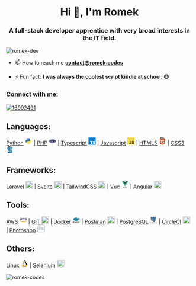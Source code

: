 <h1 align="center">Hi 👋, I'm Romek</h1>
<h3 align="center">A full-stack developer apprentice with very broad interests in the IT field.</h3>

<p align="left"> <img src="https://komarev.com/ghpvc/?username=romek-dev&label=Profile%20views&color=0e75b6&style=flat" alt="romek-dev" /> </p>

- 📫 How to reach me **contact@romek.codes**

- ⚡ Fun fact: **I was always the coolest script kiddie at school. 😎**

<h3 align="left">Connect with me:</h3>
<p align="left">
<a href="https://stackoverflow.com/users/16992491" target="blank"><img align="center" src="https://raw.githubusercontent.com/rahuldkjain/github-profile-readme-generator/master/src/images/icons/Social/stack-overflow.svg" alt="16992491" height="30" width="40" /></a>
</p>

## Languages:
[Python](https://www.python.org) <img src="https://raw.githubusercontent.com/devicons/devicon/master/icons/python/python-original.svg" width="20" height="20"> | 
[PHP](https://www.php.net) <img src="https://raw.githubusercontent.com/devicons/devicon/master/icons/php/php-original.svg" width="20" height="20"> | 
[Typescript](https://www.typescriptlang.org/) <img src="https://raw.githubusercontent.com/devicons/devicon/master/icons/typescript/typescript-original.svg" width="20" height="20"> | 
[Javascript](https://developer.mozilla.org/en-US/docs/Web/JavaScript) <img src="https://raw.githubusercontent.com/devicons/devicon/master/icons/javascript/javascript-original.svg" width="20" height="20"> | 
[HTML5](https://www.w3.org/html/) <img src="https://raw.githubusercontent.com/devicons/devicon/master/icons/html5/html5-original-wordmark.svg" width="20" height="20"> | 
[CSS3](https://www.w3schools.com/css/) <img src="https://raw.githubusercontent.com/devicons/devicon/master/icons/css3/css3-original-wordmark.svg" width="20" height="20">

## Frameworks:
[Laravel](https://laravel.com/) <img src="https://laravel.com/img/logomark.min.svg" width="20" height="20"> | 
[Svelte](https://svelte.dev) <img src="https://upload.wikimedia.org/wikipedia/commons/1/1b/Svelte_Logo.svg" width="20" height="20"> | 
[TailwindCSS](https://tailwindcss.com/) <img src="https://www.vectorlogo.zone/logos/tailwindcss/tailwindcss-icon.svg" width="20" height="20"> | 
[Vue](https://vuejs.org/) <img src="https://raw.githubusercontent.com/devicons/devicon/master/icons/vuejs/vuejs-original-wordmark.svg" width="20" height="20"> | 
[Angular](https://angular.io) <img src="https://angular.io/assets/images/logos/angular/angular.svg" width="20" height="20">

## Tools:
[AWS](https://aws.amazon.com) <img src="https://raw.githubusercontent.com/devicons/devicon/master/icons/amazonwebservices/amazonwebservices-original-wordmark.svg" width="20" height="20"> | 
[GIT](https://git-scm.com/) <img src="https://www.vectorlogo.zone/logos/git-scm/git-scm-icon.svg" width="20" height="20"> | 
[Docker](https://www.docker.com/) <img src="https://raw.githubusercontent.com/devicons/devicon/master/icons/docker/docker-original-wordmark.svg" width="20" height="20"> | 
[Postman](https://postman.com) <img src="https://www.vectorlogo.zone/logos/getpostman/getpostman-icon.svg" width="20" height="20"> | 
[PostgreSQL](https://www.postgresql.org) <img src="https://raw.githubusercontent.com/devicons/devicon/master/icons/postgresql/postgresql-original-wordmark.svg" width="20" height="20"> | 
[CircleCI](https://circleci.com) <img src="https://www.vectorlogo.zone/logos/circleci/circleci-icon.svg" width="20" height="20"> | 
[Photoshop](https://www.photoshop.com/en) <img src="https://raw.githubusercontent.com/devicons/devicon/master/icons/photoshop/photoshop-line.svg" width="20" height="20">

## Others:
[Linux](https://www.linux.org/) <img src="https://raw.githubusercontent.com/devicons/devicon/master/icons/linux/linux-original.svg" width="20" height="20"> | 
[Selenium](https://www.selenium.dev) <img src="https://raw.githubusercontent.com/detain/svg-logos/780f25886640cef088af994181646db2f6b1a3f8/svg/selenium-logo.svg" width="20" height="20">


<p><img align="center" src="https://github-readme-streak-stats.herokuapp.com/?user=romek-codes&" alt="romek-codes" /></p>
